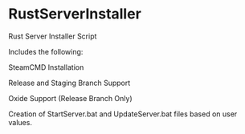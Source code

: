 # RustServerInstaller
Rust Server Installer Script

Includes the following:

SteamCMD Installation

Release and Staging Branch Support

Oxide Support (Release Branch Only)

Creation of StartServer.bat and UpdateServer.bat files based on user values.

